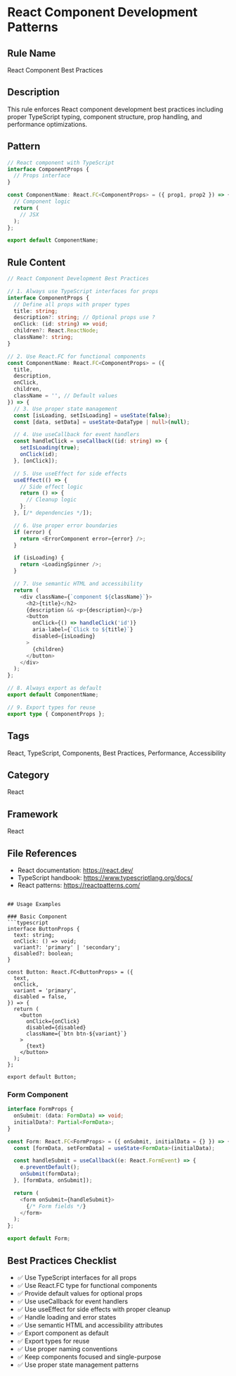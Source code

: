 # React Component Development Patterns

## Rule Name
React Component Best Practices

## Description
This rule enforces React component development best practices including proper TypeScript typing, component structure, prop handling, and performance optimizations.

## Pattern
```typescript
// React component with TypeScript
interface ComponentProps {
  // Props interface
}

const ComponentName: React.FC<ComponentProps> = ({ prop1, prop2 }) => {
  // Component logic
  return (
    // JSX
  );
};

export default ComponentName;
```

## Rule Content
```typescript
// React Component Development Best Practices

// 1. Always use TypeScript interfaces for props
interface ComponentProps {
  // Define all props with proper types
  title: string;
  description?: string; // Optional props use ?
  onClick: (id: string) => void;
  children?: React.ReactNode;
  className?: string;
}

// 2. Use React.FC for functional components
const ComponentName: React.FC<ComponentProps> = ({
  title,
  description,
  onClick,
  children,
  className = '', // Default values
}) => {
  // 3. Use proper state management
  const [isLoading, setIsLoading] = useState(false);
  const [data, setData] = useState<DataType | null>(null);

  // 4. Use useCallback for event handlers
  const handleClick = useCallback((id: string) => {
    setIsLoading(true);
    onClick(id);
  }, [onClick]);

  // 5. Use useEffect for side effects
  useEffect(() => {
    // Side effect logic
    return () => {
      // Cleanup logic
    };
  }, [/* dependencies */]);

  // 6. Use proper error boundaries
  if (error) {
    return <ErrorComponent error={error} />;
  }

  if (isLoading) {
    return <LoadingSpinner />;
  }

  // 7. Use semantic HTML and accessibility
  return (
    <div className={`component ${className}`}>
      <h2>{title}</h2>
      {description && <p>{description}</p>}
      <button
        onClick={() => handleClick('id')}
        aria-label={`Click to ${title}`}
        disabled={isLoading}
      >
        {children}
      </button>
    </div>
  );
};

// 8. Always export as default
export default ComponentName;

// 9. Export types for reuse
export type { ComponentProps };
```

## Tags
React, TypeScript, Components, Best Practices, Performance, Accessibility

## Category
React

## Framework
React

## File References
- React documentation: https://react.dev/
- TypeScript handbook: https://www.typescriptlang.org/docs/
- React patterns: https://reactpatterns.com/
```

## Usage Examples

### Basic Component
```typescript
interface ButtonProps {
  text: string;
  onClick: () => void;
  variant?: 'primary' | 'secondary';
  disabled?: boolean;
}

const Button: React.FC<ButtonProps> = ({
  text,
  onClick,
  variant = 'primary',
  disabled = false,
}) => {
  return (
    <button
      onClick={onClick}
      disabled={disabled}
      className={`btn btn-${variant}`}
    >
      {text}
    </button>
  );
};

export default Button;
```

### Form Component
```typescript
interface FormProps {
  onSubmit: (data: FormData) => void;
  initialData?: Partial<FormData>;
}

const Form: React.FC<FormProps> = ({ onSubmit, initialData = {} }) => {
  const [formData, setFormData] = useState<FormData>(initialData);

  const handleSubmit = useCallback((e: React.FormEvent) => {
    e.preventDefault();
    onSubmit(formData);
  }, [formData, onSubmit]);

  return (
    <form onSubmit={handleSubmit}>
      {/* Form fields */}
    </form>
  );
};

export default Form;
```

## Best Practices Checklist

- ✅ Use TypeScript interfaces for all props
- ✅ Use React.FC type for functional components
- ✅ Provide default values for optional props
- ✅ Use useCallback for event handlers
- ✅ Use useEffect for side effects with proper cleanup
- ✅ Handle loading and error states
- ✅ Use semantic HTML and accessibility attributes
- ✅ Export component as default
- ✅ Export types for reuse
- ✅ Use proper naming conventions
- ✅ Keep components focused and single-purpose
- ✅ Use proper state management patterns 